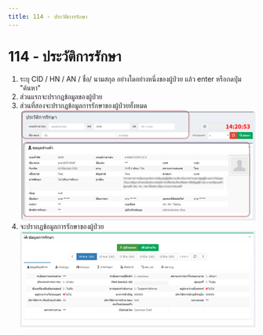 ```yaml
---
title: 114 - ประวัติการรักษา
---
```

# 114 - ประวัติการรักษา
1. ระบุ CID / HN / AN / ชื่อ/ นามสกุล อย่างใดอย่างหนึ่งของผู้ป่วย แล้ว enter หรือกดปุ่ม "ค้นหา"
2. ส่วนแรกจะปรากฎข้อมูลของผู้ป่วย
3. ส่วนที่สองจะปรากฎข้อมูลการรักษาของผู้ป่วยทั้งหมด
![Logo](./img/image114-1.png)
4. จะปรากฏข้อมูลการรักษาของผู้ป่วย
 ![Logo](./img/image114-2.png)